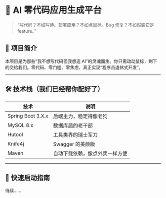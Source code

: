 # 🤖 AI 零代码应用生成平台

> “写代码？不如写诗。部署应用？不如点鼠标。Bug 修复？不如假装它是 feature。”

## 🧠 项目简介

本项目是为那些“我不想写代码但我想造 AI”的灵魂而生。你只需动动鼠标，剩下的交给我们。零代码、零门槛、零焦虑，真正实现“程序员退休式开发”。

---

## 🛠️ 技术栈（我们已经帮你配好了）

| 技术 | 说明 |
|------|------|
| Spring Boot 3.X.x | 后端主力，稳定得像老狗 |
| MySQL 8.x | 数据库届的老干部 |
| Hutool | 工具类界的瑞士军刀 |
| Knife4j | Swagger 的美颜版 |
| Maven | 自动下载依赖，像点外卖一样方便 |

---

## 🚀 快速启动指南

待续......

